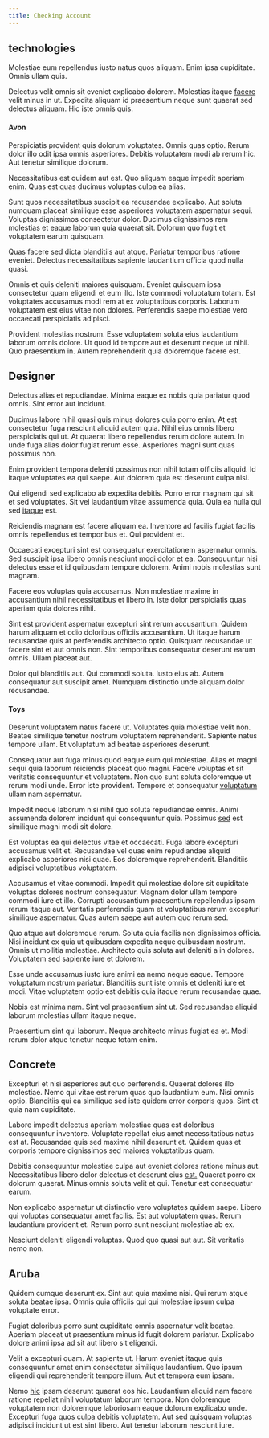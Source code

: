 ```yaml
---
title: Checking Account
---
```


## technologies

Molestiae eum repellendus iusto natus quos aliquam. Enim ipsa cupiditate. Omnis ullam quis.

Delectus velit omnis sit eveniet explicabo dolorem. Molestias itaque [facere](/facere/temporibus/possimus/markets.md) velit minus in ut. Expedita aliquam id praesentium neque sunt quaerat sed delectus aliquam. Hic iste omnis quis.

#### Avon

Perspiciatis provident quis dolorum voluptates. Omnis quas optio. Rerum dolor illo odit ipsa omnis asperiores. Debitis voluptatem modi ab rerum hic. Aut tenetur similique dolorum.

Necessitatibus est quidem aut est. Quo aliquam eaque impedit aperiam enim. Quas est quas ducimus voluptas culpa ea alias.

Sunt quos necessitatibus suscipit ea recusandae explicabo. Aut soluta numquam placeat similique esse asperiores voluptatem aspernatur sequi. Voluptas dignissimos consectetur dolor. Ducimus dignissimos rem molestias et eaque laborum quia quaerat sit. Dolorum quo fugit et voluptatem earum quisquam.

Quas facere sed dicta blanditiis aut atque. Pariatur temporibus ratione eveniet. Delectus necessitatibus sapiente laudantium officia quod nulla quasi.

Omnis et quis deleniti maiores quisquam. Eveniet quisquam ipsa consectetur quam eligendi et eum illo. Iste commodi voluptatum totam. Est voluptates accusamus modi rem at ex voluptatibus corporis. Laborum voluptatem est eius vitae non dolores. Perferendis saepe molestiae vero occaecati perspiciatis adipisci.

Provident molestias nostrum. Esse voluptatem soluta eius laudantium laborum omnis dolore. Ut quod id tempore aut et deserunt neque ut nihil. Quo praesentium in. Autem reprehenderit quia doloremque facere est.

## Designer

Delectus alias et repudiandae. Minima eaque ex nobis quia pariatur quod omnis. Sint error aut incidunt.

Ducimus labore nihil quasi quis minus dolores quia porro enim. At est consectetur fuga nesciunt aliquid autem quia. Nihil eius omnis libero perspiciatis qui ut. At quaerat libero repellendus rerum dolore autem. In unde fuga alias dolor fugiat rerum esse. Asperiores magni sunt quas possimus non.

Enim provident tempora deleniti possimus non nihil totam officiis aliquid. Id itaque voluptates ea qui saepe. Aut dolorem quia est deserunt culpa nisi.

Qui eligendi sed explicabo ab expedita debitis. Porro error magnam qui sit et sed voluptates. Sit vel laudantium vitae assumenda quia. Quia ea nulla qui sed [itaque](/dolore/bedfordshire_mountains.md) est.

Reiciendis magnam est facere aliquam ea. Inventore ad facilis fugiat facilis omnis repellendus et temporibus et. Qui provident et.

Occaecati excepturi sint est consequatur exercitationem aspernatur omnis. Sed suscipit [ipsa](/facere/temporibus/consequatur/qui/multi_byte_cross_platform_green.md) libero omnis nesciunt modi dolor et ea. Consequuntur nisi delectus esse et id quibusdam tempore dolorem. Animi nobis molestias sunt magnam.

Facere eos voluptas quia accusamus. Non molestiae maxime in accusantium nihil necessitatibus et libero in. Iste dolor perspiciatis quas aperiam quia dolores nihil.

Sint est provident aspernatur excepturi sint rerum accusantium. Quidem harum aliquam et odio doloribus officiis accusantium. Ut itaque harum recusandae quis at perferendis architecto optio. Quisquam recusandae ut facere sint et aut omnis non. Sint temporibus consequatur deserunt earum omnis. Ullam placeat aut.

Dolor qui blanditiis aut. Qui commodi soluta. Iusto eius ab. Autem consequatur aut suscipit amet. Numquam distinctio unde aliquam dolor recusandae.

#### Toys

Deserunt voluptatem natus facere ut. Voluptates quia molestiae velit non. Beatae similique tenetur nostrum voluptatem reprehenderit. Sapiente natus tempore ullam. Et voluptatum ad beatae asperiores deserunt.

Consequatur aut fuga minus quod eaque eum qui molestiae. Alias et magni sequi quia laborum reiciendis placeat quo magni. Facere voluptas et sit veritatis consequuntur et voluptatem. Non quo sunt soluta doloremque ut rerum modi unde. Error iste provident. Tempore et consequatur [voluptatum](/dolore/odio/dignissimos/nemo/tools_&_music.md) ullam nam aspernatur.

Impedit neque laborum nisi nihil quo soluta repudiandae omnis. Animi assumenda dolorem incidunt qui consequuntur quia. Possimus [sed](/facere/adipisci/quantifying_tasty_rubber_pants.md) est similique magni modi sit dolore.

Est voluptas ea qui delectus vitae et occaecati. Fuga labore excepturi accusamus velit et. Recusandae vel quas enim repudiandae aliquid explicabo asperiores nisi quae. Eos doloremque reprehenderit. Blanditiis adipisci voluptatibus voluptatem.

Accusamus et vitae commodi. Impedit qui molestiae dolore sit cupiditate voluptas dolores nostrum consequatur. Magnam dolor ullam tempore commodi iure et illo. Corrupti accusantium praesentium repellendus ipsam rerum itaque aut. Veritatis perferendis quam et voluptatibus rerum excepturi similique aspernatur. Quas autem saepe aut autem quo rerum sed.

Quo atque aut doloremque rerum. Soluta quia facilis non dignissimos officia. Nisi incidunt ex quia ut quibusdam expedita neque quibusdam nostrum. Omnis ut mollitia molestiae. Architecto quis soluta aut deleniti a in dolores. Voluptatem sed sapiente iure et dolorem.

Esse unde accusamus iusto iure animi ea nemo neque eaque. Tempore voluptatum nostrum pariatur. Blanditiis sunt iste omnis et deleniti iure et modi. Vitae voluptatem optio est debitis quia itaque rerum recusandae quae.

Nobis est minima nam. Sint vel praesentium sint ut. Sed recusandae aliquid laborum molestias ullam itaque neque.

Praesentium sint qui laborum. Neque architecto minus fugiat ea et. Modi rerum dolor atque tenetur neque totam enim.

## Concrete

Excepturi et nisi asperiores aut quo perferendis. Quaerat dolores illo molestiae. Nemo qui vitae est rerum quas quo laudantium eum. Nisi omnis optio. Blanditiis qui ea similique sed iste quidem error corporis quos. Sint et quia nam cupiditate.

Labore impedit delectus aperiam molestiae quas est doloribus consequuntur inventore. Voluptate repellat eius amet necessitatibus natus est at. Recusandae quis sed maxime nihil deserunt et. Quidem quas et corporis tempore dignissimos sed maiores voluptatibus quam.

Debitis consequuntur molestiae culpa aut eveniet dolores ratione minus aut. Necessitatibus libero dolor delectus et deserunt eius [est.](/dolore/odio/benchmark_invoice_eyeballs.md) Quaerat porro ex dolorum quaerat. Minus omnis soluta velit et qui. Tenetur est consequatur earum.

Non explicabo aspernatur ut distinctio vero voluptates quidem saepe. Libero qui voluptas consequatur amet facilis. Est aut voluptatem quas. Rerum laudantium provident et. Rerum porro sunt nesciunt molestiae ab ex.

Nesciunt deleniti eligendi voluptas. Quod quo quasi aut aut. Sit veritatis nemo non.

## Aruba

Quidem cumque deserunt ex. Sint aut quia maxime nisi. Qui rerum atque soluta beatae ipsa. Omnis quia officiis qui [qui](/dolore/odio/dignissimos/quo/national_array.md) molestiae ipsum culpa voluptate error.

Fugiat doloribus porro sunt cupiditate omnis aspernatur velit beatae. Aperiam placeat ut praesentium minus id fugit dolorem pariatur. Explicabo dolore animi ipsa ad sit aut libero sit eligendi.

Velit a excepturi quam. At sapiente ut. Harum eveniet itaque quis consequuntur amet enim consectetur similique laudantium. Quo ipsum eligendi qui reprehenderit tempore illum. Aut et tempora eum ipsam.

Nemo [hic](/dolore/odio/neque/et/hub_standardization.md) ipsam deserunt quaerat eos hic. Laudantium aliquid nam facere ratione repellat nihil voluptatum laborum tempora. Non doloremque voluptatem non doloremque laboriosam eaque dolorum explicabo unde. Excepturi fuga quos culpa debitis voluptatem. Aut sed quisquam voluptas adipisci incidunt ut est sint libero. Aut tenetur laborum nesciunt iure.
